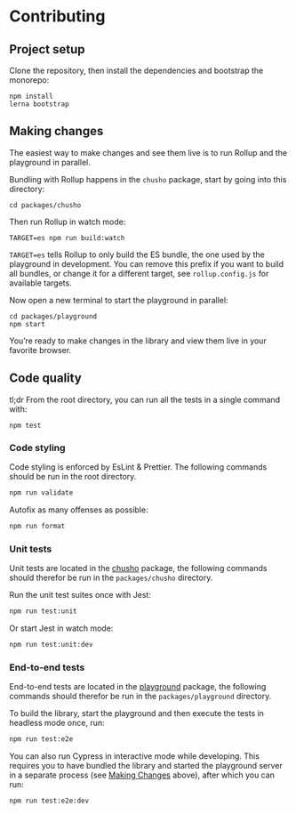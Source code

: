# Contributing

## Project setup

Clone the repository, then install the dependencies and bootstrap the monorepo:

```
npm install
lerna bootstrap
```

## Making changes

The easiest way to make changes and see them live is to run Rollup and the playground in parallel.

Bundling with Rollup happens in the `chusho` package, start by going into this directory:

```
cd packages/chusho
```

Then run Rollup in watch mode:

```
TARGET=es npm run build:watch
```

`TARGET=es` tells Rollup to only build the ES bundle, the one used by the playground in development. You can remove this prefix if you want to build all bundles, or change it for a different target, see `rollup.config.js` for available targets.

Now open a new terminal to start the playground in parallel:

```
cd packages/playground
npm start
```

You’re ready to make changes in the library and view them live in your favorite browser.

## Code quality

tl;dr From the root directory, you can run all the tests in a single command with:

```
npm test
```

### Code styling

Code styling is enforced by EsLint & Prettier. The following commands should be run in the root directory.

```bash
npm run validate
```

Autofix as many offenses as possible:

```bash
npm run format
```

### Unit tests

Unit tests are located in the [chusho](https://github.com/liip/chusho/tree/master/packages/chusho/) package, the following commands should therefor be run in the `packages/chusho` directory.

Run the unit test suites once with Jest:

```bash
npm run test:unit
```

Or start Jest in watch mode:

```bash
npm run test:unit:dev
```

### End-to-end tests

End-to-end tests are located in the [playground](https://github.com/liip/chusho/tree/master/packages/chusho/) package, the following commands should therefor be run in the `packages/playground` directory.

To build the library, start the playground and then execute the tests in headless mode once, run:

```bash
npm run test:e2e
```

You can also run Cypress in interactive mode while developing. This requires you to have bundled the library and started the playground server in a separate process (see [Making Changes](#making-changes) above), after which you can run:

```bash
npm run test:e2e:dev
```

